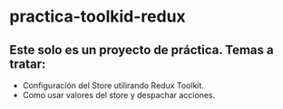 # practica-toolkid-redux

## Este solo es un proyecto de práctica. Temas a tratar:

- Configuración del Store utilirando Redux Toolkit.
- Como usar valores del store y despachar acciones.
